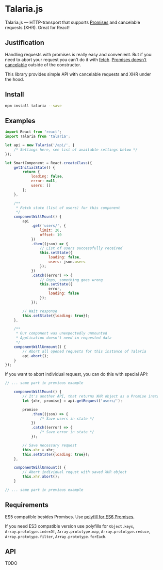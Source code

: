 # Talaria.js

Talaria.js — HTTP-transport that supports [Promises](https://developer.mozilla.org/en/docs/Web/JavaScript/Reference/Global_Objects/Promise) and cancelable requests (XHR). Great for React!

## Justification

Handling requests with promises is really easy and convenient. But if you need to abort your request you can't do it with [fetch](https://fetch.spec.whatwg.org/). [Promises doesn't cancelable](https://esdiscuss.org/topic/cancelable-promises) outside of the constructor.

This library provides simple API with cancelable requests and XHR under the hood.

## Install

```bash
npm install talaria --save
```

## Examples

```js
import React from 'react';
import Talaria from 'talaria';

let api = new Talaria('/api/', {
	/* Settings here, see list of available settings below */
});

let SmartComponent = React.createClass({
	getInitialState() {
		return {
			loading: false,
			error: null,
			users: []
		};
	},

	/**
	 * Fetch state (list of users) for this component
	 */
	componentWillMount() {
		api
			.get('users/', {
				limit: 20,
				offset: 10
			})
			.then((json) => {
				// List of users successfully received
				this.setState({
					loading: false,
					users: json.users
				});
			})
			.catch((error) => {
				// Oops, something goes wrong
				this.setState({
					error,
					loading: false
				});
			});

		// Wait response
		this.setState({loading: true});
	},

	/**
	 * Our component was unexpectedly unmounted
	 * Application doesn't need in requested data
	 */
	componentWillUnmount() {
		// Abort all opened requests for this instance of Talaria
		api.abort();
	}
});
```

If you want to abort individual request, you can do this with special API:

```js
// ... same part in previous example

	componentWillMount() {
		// It's another API, that returns XHR object as a Promise instance
		let {xhr, promise} = api.getRequest('users/');

		promise
			.then((json) => {
				/* Save users in state */
			})
			.catch((error) => {
				/* Save error in state */
			});

		// Save necessary request
		this.xhr = xhr;
		this.setState({loading: true});
	},

	componentWillUnmount() {
		// Abort individual requst with saved XHR object
		this.xhr.abort();
	}

// ... same part in previous example
```

## Requirements

ES5 compatible besides Promises. Use [polyfill for ES6 Promises](https://github.com/jakearchibald/es6-promise).

If you need ES3 compatible version use polyfills for ```Object.keys```, ```Array.prototype.indexOf```, ```Array.prototype.map```, ```Array.prototype.reduce```, ```Array.prototype.filter```, ```Array.prototype.forEach```.

## API

TODO

